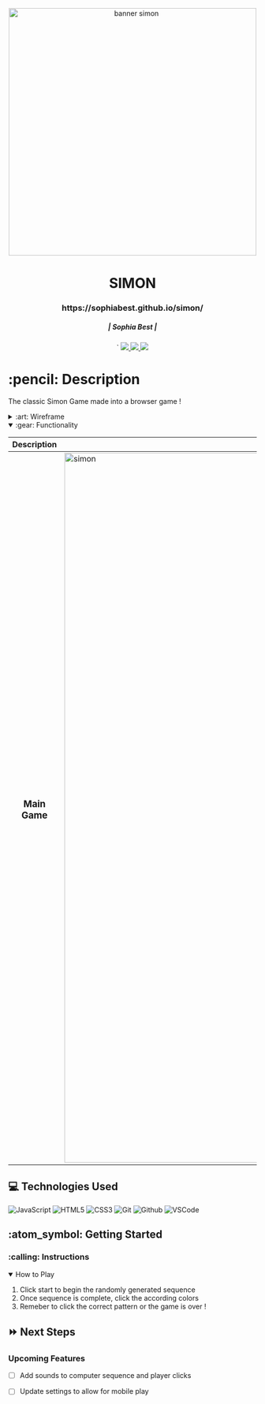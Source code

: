 <div align="center">
   <img width="502" alt="banner simon" src="https://user-images.githubusercontent.com/101842750/162448581-4f688418-9c51-43e6-b607-9745eb86cb53.png">
   </h1>
</div>

<div align="center">
   <h1>SIMON </h1>
   <h3>https://sophiabest.github.io/simon/</h3>
   <h5>| Sophia Best |  </h5>`                             
   <a href="https://github.com/sophiabest" target="_blank">
      <img src="https://img.shields.io/badge/-Portfolio:sophiabest.github.io-darkgreen?style=flat&logo=medium"/>
   </a>
   <a href="https://www.linkedin.com/in/sophiabest/" target="_blank">
      <img src="https://img.shields.io/badge/-linkedin.com/in/sophiabest-blue?style=flat&``logo=Linkedin&logoColor=white">
   </a> 
   <a href="mailto:bestsophia1014@gmail.com" target="_blank">
      <img src="https://img.shields.io/badge/-bestsophia1014@gmail.com-c14438?style=flat&logo=Gmail&``logoColor=white">
   </a>

</div>

<h1>:pencil: Description</h1>
<p> The classic Simon Game made into a browser game !</p>
<details>

<summary> :art: Wireframe</summary>

| Description | Screenshot |
|------------ | ------------|
| <h3 align="center">Home Page</h3> | <img src="https://imgur.com/hHEDCUR" width="700"/>
| <h3 align="center">Profile Page</h3> | <img width="539" alt="simon wireframe" src="https://user-images.githubusercontent.com/101842750/162445407-aa3a269a-7b70-4839-8ec6-a3aaa46a5ac9.png"> |
</details>

<details open>
<summary> :gear: Functionality</summary>

| Description | Screenshot |
|------------ | ------------|
| <h3 align="center"> Main Game</h3> | <img width="1440" alt="simon" src="https://user-images.githubusercontent.com/101842750/162445879-fa7a9a7d-eaec-41f3-b795-cafd5c64eb00.png"> |

## :computer: Technologies Used


![JavaScript](https://img.shields.io/badge/-JavaScript-333?style=flat&logo=javascript) 
![HTML5](https://img.shields.io/badge/-HTML5-333?style=flat&logo=html5)
![CSS3](https://img.shields.io/badge/-CSS-333?style=flat&logo=css3)
![Git](https://img.shields.io/badge/-Git-333?style=flat&logo=git)
![Github](https://img.shields.io/badge/-GitHub-333?style=flat&logo=github)
![VSCode](https://img.shields.io/badge/-VS_Code-333?style=flat&logo=visualstudio)


<h2> :atom_symbol: Getting Started </h2>

<h3> :calling: Instructions </h3>
<details open>
<summary>How to Play</summary>
<ol>
<li>Click start to begin the randomly generated sequence</li>
<li>Once sequence is complete, click the according colors</li>
<li>Remeber to click the correct pattern or the game is over !</li>
</ol>
</details>

## :fast_forward: Next Steps   

### Upcoming Features

- [ ] Add sounds to computer sequence and player clicks  

- [ ] Update settings to allow for mobile play   

